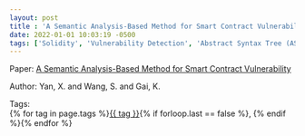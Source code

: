 ```yaml
---
layout: post
title : 'A Semantic Analysis-Based Method for Smart Contract Vulnerability'
date: 2022-01-01 10:03:19 -0500
tags: ['Solidity', 'Vulnerability Detection', 'Abstract Syntax Tree (AST)']
---
```

Paper: [A Semantic Analysis-Based Method for Smart Contract Vulnerability](https://ieeexplore.ieee.org/stamp/stamp.jsp?arnumber=9799475)

Author: Yan, X. and Wang, S. and Gai, K.




 Tags:  
        <span>{% for tag in page.tags %}<a href="/tags/#{{ tag | slugify }}">{{ tag }}</a>{% if forloop.last == false %}, {% endif %}{% endfor %}</span>
